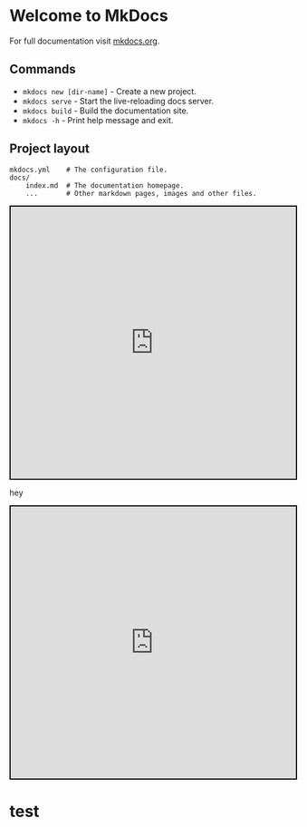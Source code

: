 # Welcome to MkDocs

For full documentation visit [mkdocs.org](https://www.mkdocs.org).

## Commands

* `mkdocs new [dir-name]` - Create a new project.
* `mkdocs serve` - Start the live-reloading docs server.
* `mkdocs build` - Build the documentation site.
* `mkdocs -h` - Print help message and exit.

## Project layout

    mkdocs.yml    # The configuration file.
    docs/
        index.md  # The documentation homepage.
        ...       # Other markdown pages, images and other files.


<iframe src="http://localhost:8000/demos/"  width="100%" height="480px" style="border: 2px solid black; overflow: hidden;"></iframe>

hey

<iframe src="http://localhost:8000/demos/backtracker"  width="100%" height="480px" style="border: 2px solid black; overflow: hidden;"></iframe>

# test
